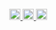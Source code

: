 
<p align="left">
  <a href="https://github.com/hiranuma-shuya">
    <img height="20" src="https://komarev.com/ghpvc/?username=sora33" />
  </a>
<!--   <a href="https://github.com/sora33">
    <img height="20" src="https://img.shields.io/github/followers/sora33?label=follow&logo=github&style=flat" />
  </a> -->
  <a href="http://qiita.com/hiiragiya">
    <img height="20" src="https://qiita-badge.apiapi.app/s/hiiragiya/posts.svg" />
  </a>
  <a href="http://qiita.com/hiiragiya">
    <img height="20" src="https://qiita-badge.apiapi.app/s/hiiragiya/contributions.svg" />
  </a>
<!--   <a href="https://zenn.dev/sora33">
    <img height="20" src="https://badgen.org/img/zenn/sora33/articles?style=plastic" />
  </a> -->
</p>
